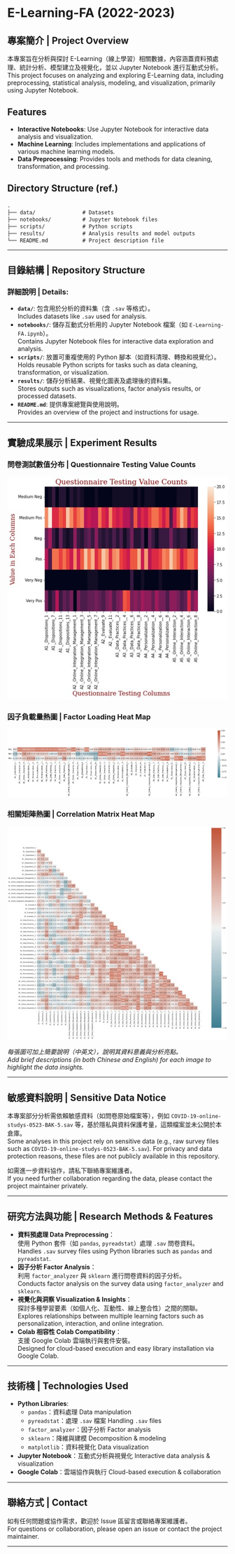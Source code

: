 # E-Learning-FA (2022-2023)

## 專案簡介 | Project Overview

本專案旨在分析與探討 E-Learning（線上學習）相關數據，內容涵蓋資料預處理、統計分析、模型建立及視覺化，並以 Jupyter Notebook 進行互動式分析。  
This project focuses on analyzing and exploring E-Learning data, including preprocessing, statistical analysis, modeling, and visualization, primarily using Jupyter Notebook.

## Features
- **Interactive Notebooks**: Use Jupyter Notebook for interactive data analysis and visualization.
- **Machine Learning**: Includes implementations and applications of various machine learning models.
- **Data Preprocessing**: Provides tools and methods for data cleaning, transformation, and processing.

## Directory Structure (ref.)
```plaintext
.
├── data/               # Datasets
├── notebooks/          # Jupyter Notebook files
├── scripts/            # Python scripts
├── results/            # Analysis results and model outputs
└── README.md           # Project description file
```
---

## 目錄結構 | Repository Structure

### 詳細說明 | Details:
- **`data/`**: 包含用於分析的資料集（含 `.sav` 等格式）。  
  Includes datasets like `.sav` used for analysis.
- **`notebooks/`**: 儲存互動式分析用的 Jupyter Notebook 檔案（如 `E-Learning-FA.ipynb`）。  
  Contains Jupyter Notebook files for interactive data exploration and analysis.
- **`scripts/`**: 放置可重複使用的 Python 腳本（如資料清理、轉換和視覺化）。  
  Holds reusable Python scripts for tasks such as data cleaning, transformation, or visualization.
- **`results/`**: 儲存分析結果、視覺化圖表及處理後的資料集。  
  Stores outputs such as visualizations, factor analysis results, or processed datasets.
- **`README.md`**: 提供專案總覽與使用說明。  
  Provides an overview of the project and instructions for usage.

---

## 實驗成果展示 | Experiment Results

### 問卷測試數值分布 | Questionnaire Testing Value Counts
![問卷測試數值分布](assets/Questionnaire%20Testing%20Value%20Counts.jpg)

### 因子負載量熱圖 | Factor Loading Heat Map
![因子負載量熱圖](assets/Factor%20Loading%20Heat%20Map.jpg)

### 相關矩陣熱圖 | Correlation Matrix Heat Map
![相關矩陣熱圖](assets/Correlation%20Matrix%20Heat%20Map.jpg)

*每張圖可加上簡要說明（中英文），說明其資料意義與分析亮點。*  
*Add brief descriptions (in both Chinese and English) for each image to highlight the data insights.*

---

## 敏感資料說明 | Sensitive Data Notice

本專案部分分析需依賴敏感資料（如問卷原始檔案等），例如 `COVID-19-online-studys-0523-BAK-5.sav` 等，基於隱私與資料保護考量，這類檔案並未公開於本倉庫。  
Some analyses in this project rely on sensitive data (e.g., raw survey files such as `COVID-19-online-studys-0523-BAK-5.sav`). For privacy and data protection reasons, these files are not publicly available in this repository.

如需進一步資料協作，請私下聯絡專案維護者。  
If you need further collaboration regarding the data, please contact the project maintainer privately.

---

## 研究方法與功能 | Research Methods & Features

- **資料預處理 Data Preprocessing**：  
  使用 Python 套件（如 `pandas`, `pyreadstat`）處理 `.sav` 問卷資料。  
  Handles `.sav` survey files using Python libraries such as `pandas` and `pyreadstat`.
- **因子分析 Factor Analysis**：  
  利用 `factor_analyzer` 與 `sklearn` 進行問卷資料的因子分析。  
  Conducts factor analysis on the survey data using `factor_analyzer` and `sklearn`.
- **視覺化與洞察 Visualization & Insights**：  
  探討多種學習要素（如個人化、互動性、線上整合性）之間的關聯。  
  Explores relationships between multiple learning factors such as personalization, interaction, and online integration.
- **Colab 相容性 Colab Compatibility**：  
  支援 Google Colab 雲端執行與套件安裝。  
  Designed for cloud-based execution and easy library installation via Google Colab.

---

## 技術棧 | Technologies Used

- **Python Libraries**:
  - `pandas`：資料處理 Data manipulation
  - `pyreadstat`：處理 `.sav` 檔案 Handling `.sav` files
  - `factor_analyzer`：因子分析 Factor analysis
  - `sklearn`：降維與建模 Decomposition & modeling
  - `matplotlib`：資料視覺化 Data visualization
- **Jupyter Notebook**：互動式分析與視覺化 Interactive data analysis & visualization
- **Google Colab**：雲端協作與執行 Cloud-based execution & collaboration

---

## 聯絡方式 | Contact

如有任何問題或協作需求，歡迎於 Issue 區留言或聯絡專案維護者。  
For questions or collaboration, please open an issue or contact the project maintainer.

---

